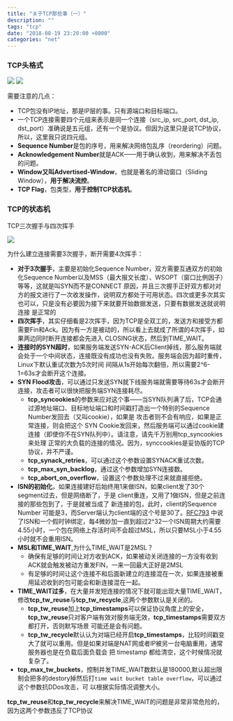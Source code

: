 ```yaml
---
title: "关于TCP那些事（一）"
description: ""
tags: "tcp"
date: "2018-08-19 23:20:00 +0800"
categories: "net"
---
```


### TCP头格式

![](https://olef5l6y5.qnssl.com/tcp_head.png)
![](https://olef5l6y5.qnssl.com/tcp_options.png)

需要注意的几点：

- TCP包没有IP地址，那是IP层的事。只有源端口和目标端口。
- 一个TCP连接需要四个元组来表示是同一个连接（src_ip, src_port, dst_ip, dst_port）准确说是五元组，还有一个是协议。但因为这里只是说TCP协议，所以，这里我只说四元组。
- **Sequence Number**是包的序号，用来解决网络包乱序（reordering）问题。
- **Acknowledgement Number**就是ACK——用于确认收到，用来解决不丢包的问题。
- **Window又叫Advertised-Window**，也就是著名的滑动窗口（Sliding Window），**用于解决流控**。
- **TCP Flag**，包类型，**用于控制TCP状态机**。

<!--more-->

### TCP的状态机

TCP三次握手与四次挥手

![](https://olef5l6y5.qnssl.com/tcp_open_close.png)

为什么建立连接需要3次握手，断开需要4次挥手：

- **对于3次握手**，主要是初始化Sequence Number，双方需要互通双方的初始化Sequence Number以及MSS（最大报文长度）、WSOPT（窗口比例因子）等等，这就是叫SYN而不是CONNECT
原因，并且三次握手正好双方都对对方的报文进行了一次收发操作，说明双方都处于可用状态。四次或更多次其实也可以，只是没有必要因为接下来就要开始数据发送，只要有数据发送就说明连接
是正常的
- **四次挥手**，其实仔细看是2次挥手，因为TCP是全双工的，发送方和接受方都需要Fin和Ack。因为有一方是被动的，所以看上去就成了所谓的4次挥手，如果两边同时断开连接都会先进入
CLOSING状态，然后到TIME_WAIT。
- **连接时的SYN超时**，如果服务端发送SYN-ACK后Client掉线，那么服务端就会处于一个中间状态，连接既没有成功也没有失败。服务端会因为超时重传，Linux下默认重试次数为5次时间
间隔从1s开始每次翻倍，所以需要2^6-1=63s才会断开这个连接。
- **SYN Flood攻击**，可以通过只发送SYN就下线服务端就需要等待63s才会断开连接，攻击者可以很快把服务端SYN连接耗尽。
    - **tcp_syncookies**的参数来应对这个事——当SYN队列满了后，TCP会通过源地址端口、目标地址端口和时间戳打造出一个特别的Sequence Number发回去（又叫cookie），如果是
    攻击者则不会有响应，如果是正常连接，则会把这个 SYN Cookie发回来，然后服务端可以通过cookie建连接（即使你不在SYN队列中）。请注意，请先千万别用tcp_syncookies来处理
    正常的大负载的连接的情况。因为，synccookies是妥协版的TCP协议，并不严谨。
    - **tcp_synack_retries**，可以通过这个参数设置SYNACK重试次数。
    - **tcp_max_syn_backlog**，通过这个参数增加SYN连接数。
    - **tcp_abort_on_overflow**，设置这个参数处理不过来就直接拒绝。
- **ISN的初始化**，如果连接建好后始终用1来做ISN，如果client发了30个segment过去，但是网络断了，于是 client重连，又用了1做ISN，但是之前连接的那些包到了，于是就被当成了
新连接的包，此时，client的Sequence Number 可能是3，而Server端认为client端的这个号是30了。<a href="http://tools.ietf.org/html/rfc793" target="_blank">RFC793</a>
中说了ISN和一个假时钟绑定，每4微妙加一直到超过2^32一个ISN周期大约需要4.55小时，一个包在网络上存活时间不会超过MSL，所以只要MSL小于4.55小时就不会重用ISN。
- **MSL和TIME_WAIT**,为什么TIME_WAIT是2MSL？
    - 确保有足够的时间让对方收到ACK，如果被动关闭连接的一方没有收到ACK就会触发被动方重发FIN，一来一回最大正好是2MSL
    - 有足够的时间让这个连接不和后面新建立的连接混在一次，如果连接被重用延迟收到的包可能会和新连接混在一起。
- **TIME_WAIT过多**，在大量并发短连接的情况下就可能出现大量TIME_WAIT，修改**tcp_tw_reuse**与**tcp_tw_recycle**,这两个参数默认是关闭的。
    - **tcp_tw_reuse**加上**tcp_timestamps**可以保证协议角度上的安全，**tcp_tw_reuse**只对客户端有效对服务端无效，**tcp_timestamps**需要双方都打开，否则默写场景
    可能还是会有问题。
    - **tcp_tw_recycle**默认认为对端已经开启**tcp_timestamps**，比较时间戳变大了就可以重用。但是如果对端是NAT网或者IP被另一台电脑重用，通常服务器也是在负载后面负载会
    把 timestamp 都给清空，这个时候情况就复杂了。
- **tcp_max_tw_buckets**，控制并发TIME_WAIT数默认是180000,默认超出限制会把多的destory掉然后打`time wait bucket table overflow`，可以通过这个参数抗DDos攻击，可
以根据实际情况调整大小。  

**tcp_tw_reuse**和**tcp_tw_recycle**来解决TIME_WAIT的问题是非常非常危险的，因为这两个参数违反了TCP协议
